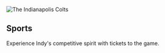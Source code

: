 ![The Indianapolis Colts](/img/sports-colts.png)

## Sports

Experience Indy's competitive spirit with tickets to the game.

